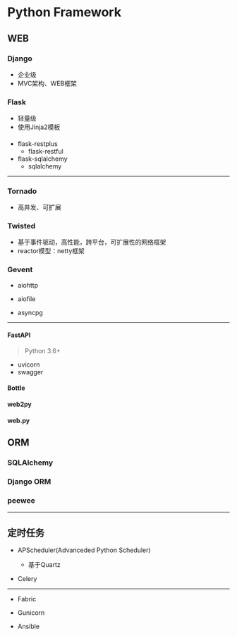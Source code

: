 # Python Framework


## WEB


### Django
- 企业级
- MVC架构、WEB框架
### Flask

- 轻量级
- 使用Jinja2模板

####

- flask-restplus
    - flask-restful
- flask-sqlalchemy
    - sqlalchemy

---
### Tornado
>
>
>
- 高并发、可扩展

### Twisted
>
- 基于事件驱动，高性能，跨平台，可扩展性的网络框架
- reactor模型：netty框架



### Gevent

- aiohttp
- aiofile

- asyncpg

---

#### FastAPI
> Python 3.6+
- uvicorn
- swagger

#### Bottle



#### web2py


#### web.py



## ORM


### SQLAlchemy

### Django ORM






### peewee


---

## 定时任务

- APScheduler(Advanceded Python Scheduler)
    - 基于Quartz

- Celery



---

- Fabric

- Gunicorn

- Ansible